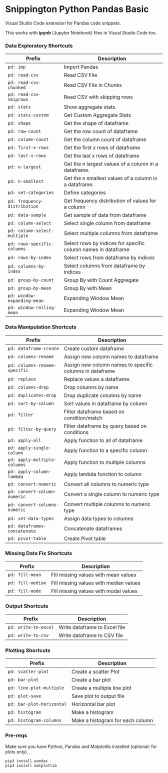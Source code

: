# Snippington Python Pandas Basic
Visual Studio Code extension for Pandas code snippets.

This works with __ipynb__ (Jupyter Notebook) files in Visual Studio Code too.

### Data Exploratory Shortcuts

| Prefix | Description |
| ------ | ------------ |
| `pd: imp` | Import Pandas |
| `pd: read-csv` | Read CSV File |
| `pd: read-csv-chunked` | Read CSV File in Chunks |
| `pd: read-csv-skiprows` | Read CSV with skipping rows |
| `pd: stats` | Show aggregate stats. |
| `pd: stats-custom` | Get Custom Aggregate Stats |
| `pd: shape` | Get the shape of dataframe |
| `pd: row-count` | Get the row count of dataframe |
| `pd: column-count` | Get the column count of dataframe |
| `pd: first-x-rows` | Get the first x rows of dataframe |
| `pd: last-x-rows` | Get the last x rows of dataframe |
| `pd: n-largest` | Get the n largest values of a column in a dataframe. |
| `pd: n-smallest` | Get the n smallest values of a column in a dataframe. |
| `pd: set-categories` | Define categories |
| `pd: frequency-distribution` | Get frequency distribution of values for a column |
| `pd: data-sample` | Get sample of data from dataframe |
| `pd: column-select` | Select single column from dataframe |
| `pd: column-select-multiple` | Select multiple columns from dataframe |
| `pd: rows-specific-columns` | Select rows by indices for specific column names in dataframe |
| `pd: rows-by-index` | Select rows from dataframe by indices |
| `pd: columns-by-index` | Select columns from dataframe by indices |
| `pd: group-by-count` | Group By with Count Aggregate |
| `pd: group-by-mean` | Group By with Mean |
| `pd: window-expanding-mean` | Expanding Window Mean |
| `pd: window-rolling-mean` | Expanding Window Mean |

### Data Manipulation Shortcuts

| Prefix | Description |
| ------ | ------------ |
| `pd: dataframe-create` | Create custom dataframe |
| `pd: columns-rename` | Assign new column names to dataframe |
| `pd: columns-rename-specific` | Assign new column names to specific columns in dataframe |
| `pd: replace` | Replace values a dataframe. |
| `pd: columns-drop` | Drop columns by name |
| `pd: duplicates-drop` | Drop duplicate columns by name |
| `pd: sort-by-column` | Sort values in dataframe by column |
| `pd: filter` | Filter dataframe based on condition/match |
| `pd: filter-by-query` | Filter dataframe by query based on conditions|
| `pd: apply-all` | Apply function to all of dataframe |
| `pd: apply-single-column` | Apply function to a specific column |
| `pd: apply-multiple-columns` | Apply function to multiple columns |
| `pd: apply-column-lambda` | Apply lambda function to column |
| `pd: convert-numeric` | Convert all columns to numeric type |
| `pd: convert-column-numeric` | Convert a single column to numeric type |
| `pd: convert-columns-numeric` | Convert multiple columns to numeric type |
| `pd: set-data-types` | Assign data types to columns |
| `pd: dataframes-concatenate` | Concatenate dataframes |
| `pd: pivot-table` | Create Pivot table |

### Missing Data Fix Shortcuts

| Prefix | Description |
| ------ | ------------ |
| `pd: fill-mean` | Fill missing values with mean values |
| `pd: fill-median` | Fill missing values with median values |
| `pd: fill-mode` | Fill missing values with modal values |

### Output Shortcuts

| Prefix | Description |
| ------ | ------------ |
| `pd: write-to-excel` | Write dataframe to Excel file |
| `pd: write-to-csv` | Write dataframe to CSV file |

### Plotting Shortcuts

| Prefix | Description |
| ------ | ------------ |
| `pd: scatter-plot` | Create a scatter Plot |
| `pd: bar-plot` | Create a bar plot |
| `pd: line-plot-multiple` | Create a multiple line plot |
| `pd: plot-save` | Save plot to output file |
| `pd: bar-plot-horizontal` | Horizontal bar plot |
| `pd: histogram` | Make a histogram |
| `pd: histogram-columns` | Make a histogram for each column |

### Pre-reqs 

Make sure you have Python, Pandas and Matplotlib installed (optional: for plots only).

```bash
pip3 install pandas
pip3 install matplotlib
```